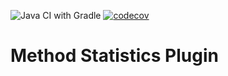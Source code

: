 ![Java CI with Gradle](https://github.com/bbrockbernd/method_statistics/workflows/Java%20CI%20with%20Gradle/badge.svg)
[![codecov](https://codecov.io/gh/bbrockbernd/method_statistics/branch/master/graph/badge.svg)](https://codecov.io/gh/bbrockbernd/method_statistics)
# Method Statistics Plugin

